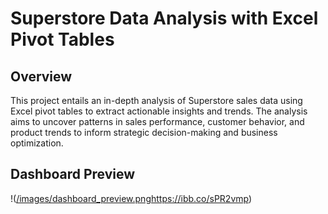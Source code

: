 # Superstore Data Analysis with Excel Pivot Tables

## Overview

This project entails an in-depth analysis of Superstore sales data using Excel pivot tables to extract actionable insights and trends. The analysis aims to uncover patterns in sales performance, customer behavior, and product trends to inform strategic decision-making and business optimization.

## Dashboard Preview

!([/images/dashboard_preview.png](https://ibb.co/sPR2vmp)https://ibb.co/sPR2vmp)


